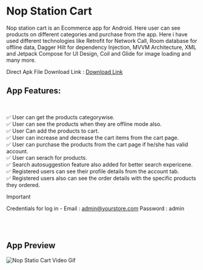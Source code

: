 # Nop Station Cart



Nop station cart is an Ecommerce app for Android. Here user can see products on different categories and purchase from the app. Here i have used different technologies like Retrofit for Network Call, Room database for offline data, Dagger Hilt for dependency Injection, MVVM Architecture, XML and Jetpack Compose for UI Design, Coil and Glide for image loading and many more.

Direct Apk File Download Link : [Download Link](https://drive.google.com/file/d/16qNCshDrKFlmPUDz2uwtOATa2Jip6gq3/view?usp=sharing)

## App Features:

<br />

:white_check_mark: User can get the products categorywise.  
:white_check_mark: User can see the products when they are offline mode also.  
:white_check_mark: User Can add the products to cart.  
:white_check_mark: User can increase and decrease the cart items from the cart page.  
:white_check_mark: User can purchase the products from the cart page if he/she has valid account.  
:white_check_mark: User can serach for products.  
:white_check_mark: Search autosuggestion feature also added for better search expericene.  
:white_check_mark: Registered users can see their profile details from the account tab.  
:white_check_mark: Registered users also can see the order details with the specific products they ordered.  
   


  
  
  
> [!IMPORTANT]
> Credentials for log in - Email : admin@yourstore.com  Password : admin

<br />
<br />

## App Preview      

![Nop Statio Cart Video Gif](https://github.com/TahsinBS1531/Nop-Station-Cart-Ecommerce-App-Android/assets/167995381/7c2e53fa-5011-48d6-93ab-d81394cde26d)

